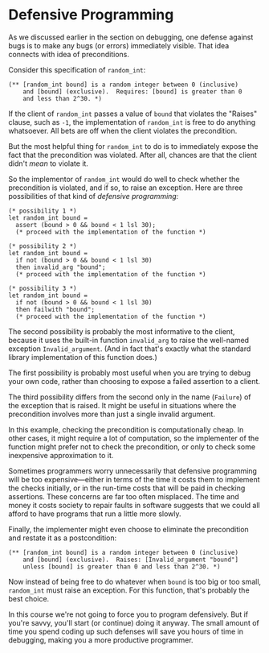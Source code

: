 # Defensive Programming

As we discussed earlier in the section on debugging, one
defense against bugs is to make any bugs (or errors) 
immediately visible.  That idea connects with idea
of preconditions.

Consider this specification of `random_int`:
```
(** [random_int bound] is a random integer between 0 (inclusive)
    and [bound] (exclusive).  Requires: [bound] is greater than 0 
    and less than 2^30. *)
```

If the client of `random_int` passes a value of `bound` that violates
the "Raises" clause, such as `-1`, the implementation of `random_int` is
free to do anything whatsoever.  All bets are off when the client
violates the precondition.

But the most helpful thing for `random_int` to do is to immediately
expose the fact that the precondition was violated.  After all, chances
are that the client didn't *mean* to violate it.

So the implementor of `random_int` would do well to check whether the
precondition is violated, and if so, to raise an exception.  Here are
three possibilities of that kind of *defensive programming:* 

```
(* possibility 1 *)
let random_int bound =
  assert (bound > 0 && bound < 1 lsl 30);
  (* proceed with the implementation of the function *)

(* possibility 2 *)
let random_int bound =
  if not (bound > 0 && bound < 1 lsl 30)
  then invalid_arg "bound";
  (* proceed with the implementation of the function *)

(* possibility 3 *)
let random_int bound =
  if not (bound > 0 && bound < 1 lsl 30)
  then failwith "bound";
  (* proceed with the implementation of the function *)
```

The second possibility is probably the most informative to the client,
because it uses the built-in function `invalid_arg` to raise the 
well-named exception `Invalid_argument`.  (And in fact that's exactly
what the standard library implementation of this function does.)

The first possibility is probably most useful when you are trying to
debug your own code, rather than choosing to expose a failed assertion
to a client.

The third possibility differs from the second only in the name (`Failure`)
of the exception that is raised.  It might be useful in situations where
the precondition involves more than just a single invalid argument.

In this example, checking the precondition is computationally cheap.
In other cases, it might require a lot of computation, so
the implementer of the function might prefer not to check
the precondition, or only to check some inexpensive approximation
to it.

Sometimes programmers worry unnecessarily that defensive programming
will be too expensive&mdash;either in terms of the time it costs
them to implement the checks initially, or in the run-time costs that
will be paid in checking assertions.  These concerns are far too often
misplaced.  The time and money it costs society to repair faults in
software suggests that we could all afford to have programs that
run a little more slowly.

Finally, the implementer might even choose to eliminate the precondition
and restate it as a postcondition:
```
(** [random_int bound] is a random integer between 0 (inclusive)
    and [bound] (exclusive).  Raises: [Invalid_argument "bound"]
    unless [bound] is greater than 0 and less than 2^30. *)
```
Now instead of being free to do whatever when `bound` is too big
or too small, `random_int` must raise an exception.  For
this function, that's probably the best choice.

In this course we're not going to force you to program defensively.
But if you're savvy, you'll start (or continue) doing it anyway. The
small amount of time you spend coding up such defenses will save you
hours of time in debugging, making you a more productive programmer.  
